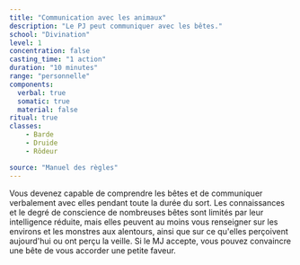 ```yaml
---
title: "Communication avec les animaux"
description: "Le PJ peut communiquer avec les bêtes."
school: "Divination"
level: 1
concentration: false
casting_time: "1 action"
duration: "10 minutes"
range: "personnelle"
components:
  verbal: true
  somatic: true
  material: false
ritual: true
classes:
    - Barde
    - Druide
    - Rôdeur

source: "Manuel des règles"
---
```

Vous devenez capable de comprendre les bêtes et de communiquer verbalement avec elles pendant toute la durée du sort. Les connaissances et le degré de conscience de nombreuses bêtes sont limités par leur intelligence réduite, mais elles peuvent au moins vous renseigner sur les environs et les monstres aux alentours, ainsi que sur ce qu'elles perçoivent aujourd'hui ou ont perçu la veille. Si le MJ accepte, vous pouvez convaincre une bête de vous accorder une petite faveur.
